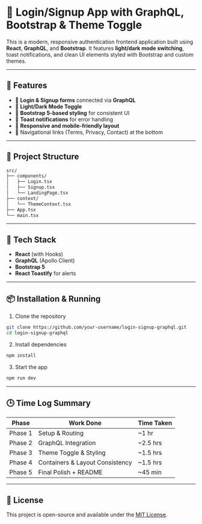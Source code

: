 # 🚀 Login/Signup App with GraphQL, Bootstrap & Theme Toggle

This is a modern, responsive authentication frontend application built using **React**, **GraphQL**, and **Bootstrap**. It features **light/dark mode switching**, toast notifications, and clean UI elements styled with Bootstrap and custom themes.

---

## 🌟 Features

- 🔐 **Login & Signup forms** connected via **GraphQL**
- 🎨 **Light/Dark Mode Toggle**
- 🧃 **Bootstrap 5-based styling** for consistent UI
- 🔔 **Toast notifications** for error handling
- 📱 **Responsive and mobile-friendly layout**
- 🧭 Navigational links (Terms, Privacy, Contact) at the bottom

---

## 📁 Project Structure

```bash
src/
├── components/
│   ├── Login.tsx
│   ├── Signup.tsx
│   └── LandingPage.tsx
├── context/
│   └── ThemeContext.tsx
├── App.tsx
└── main.tsx
```

---

## 🧪 Tech Stack

- **React** (with Hooks)
- **GraphQL** (Apollo Client)
- **Bootstrap 5**
- **React Toastify** for alerts

---

## 📦 Installation & Running

1. Clone the repository
```bash
git clone https://github.com/your-username/login-signup-graphql.git
cd login-signup-graphql
```

2. Install dependencies
```bash
npm install
```

3. Start the app
```bash
npm run dev
```

---

## 🕒 Time Log Summary

| Phase | Work Done | Time Taken |
|-------|-----------|------------|
| Phase 1 | Setup & Routing | ~1 hr |
| Phase 2 | GraphQL Integration | ~2.5 hrs |
| Phase 3 | Theme Toggle & Styling | ~1.5 hrs |
| Phase 4 | Containers & Layout Consistency | ~1.5 hrs |
| Phase 5 | Final Polish + README | ~45 min |

---

## 📄 License

This project is open-source and available under the [MIT License](LICENSE).

